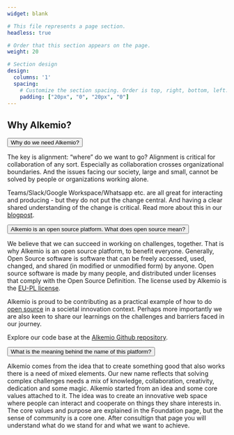 ```yaml
---
widget: blank

# This file represents a page section.
headless: true

# Order that this section appears on the page.
weight: 20

# Section design
design:
  columns: '1'
  spacing:
    # Customize the section spacing. Order is top, right, bottom, left.
    padding: ["20px", "0", "20px", "0"]
---
```

<h2 class="pb-2 font-weight-bold"> Why Alkemio? </h2>
<!-- Title of collapisble -->
<button type="button" class="collapsible" data-toggle="collapse" 
data-target="#why-alkemio">Why do we need Alkemio?
</button>
<!-- Content of collapisible -->

<div id="why-alkemio" class="collapse">
  <div class="content">
    <p>The key is alignment: “where” do we want to go? Alignment is critical for 
collaboration of any sort. Especially as collaboration crosses organizational 
boundaries. And the issues facing our society, large and small, cannot be 
solved by people or organizations working alone. </p>
    <p>Teams/Slack/Google Workspace/Whatsapp etc. are all great for interacting and 
producing - but they do not put the change central. And having a clear shared 
understanding of the change is critical. Read more about this in our <a 
href="https://draft.alkem.io/post/2022-01-why-do-we-need/" target="_blank"> 
blogpost</a>.</p>
  </div>
</div>
<!-- Title of collapisble -->
<button type="button" class="collapsible" data-toggle="collapse" 
data-target="#why-alkemio-opensource">Alkemio is an open source platform. What 
does open source mean?
</button>
<!-- Content of collapisible -->

<div id="why-alkemio-opensource" class="collapse">
  <div class="content">
    <p> We believe that we can succeed in working on challenges, together. That is 
why Alkemio is an open source platform, to benefit everyone. Generally, Open 
Source software is software that can be freely accessed, used, changed, and 
shared (in modified or unmodified form) by anyone. Open source software is 
made by many people, and distributed under licenses that comply with the Open 
Source Definition. The license used by Alkemio is the 
<a href="https://en.wikipedia.org/wiki/European_Union_Public_Licence" target="_blank">EU-PL license</a>.
</p>
<p>
Alkemio is proud to be contributing as a practical example of how to do <a 
href="https://www.alkemio.foundation/post/2021-07-open-source-pleio"> open 
source</a> in a societal innovation context. Perhaps more importantly we are 
also keen to share our learnings on the challenges and barriers faced in our 
journey. 
</p>
<p>
Explore our code base at the <a href="https://github.com/alkem-io" target="_blank"> 
Alkemio Github repository</a>.</p>
  </div>
</div>
<!-- Title of collapisble -->
<button type="button" class="collapsible" data-toggle="collapse" 
data-target="#why-alkemio">What is the meaning behind the name of this platform?
</button>
<!-- Content of collapisible -->

<div id="why-alkemio" class="collapse">
  <div class="content">
    <p>Alkemio comes from the idea that to create something good that also works there is a need of mixed elements. Our new name reflects that solving complex challenges needs a mix of knowledge, collaboration, creativity, dedication and some magic. Alkemio started from an idea and some core values attached to it. The idea was to create an innovative web space where people can interact and cooperate on things they share interests in. The core values and purpose are explained in the Foundation page, but the sense of community is a core one. After consultign that page you will understand what do we stand for and what we want to achieve. </p>
  </div>
</div>

